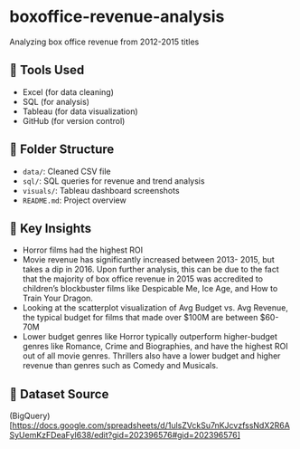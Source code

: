 # boxoffice-revenue-analysis
Analyzing box office revenue from 2012-2015 titles
## 🔧 Tools Used
- Excel (for data cleaning)
- SQL (for analysis)
- Tableau (for data visualization)
- GitHub (for version control)

## 📁 Folder Structure
- `data/`: Cleaned CSV file
- `sql/`: SQL queries for revenue and trend analysis
- `visuals/`: Tableau dashboard screenshots
- `README.md`: Project overview

## 📌 Key Insights
- Horror films had the highest ROI
- Movie revenue has significantly increased between 2013- 2015, but takes a dip in 2016. Upon further analysis, this can be due to the fact that the majority of box office revenue in 2015 was accredited to children’s blockbuster films like Despicable Me, Ice Age, and How to Train Your Dragon.
- Looking at the scatterplot visualization of Avg Budget vs. Avg Revenue, the typical budget for  films that made over $100M are between $60-70M
- Lower budget genres like Horror typically outperform higher-budget genres like Romance, Crime and Biographies, and have the highest ROI out of all movie genres. Thrillers also have a lower budget and higher revenue than genres such as Comedy and Musicals. 

## 🔗 Dataset Source
(BigQuery)[https://docs.google.com/spreadsheets/d/1ulsZVckSu7nKJcvzfssNdX2R6ASyUemKzFDeaFyI638/edit?gid=202396576#gid=202396576]
